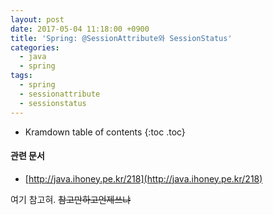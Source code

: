 ```yaml
---
layout: post
date: 2017-05-04 11:18:00 +0900
title: 'Spring: @SessionAttribute와 SessionStatus'
categories:
  - java
  - spring
tags:
  - spring
  - sessionattribute
  - sessionstatus
---
```


* Kramdown table of contents
{:toc .toc}

#### 관련 문서

- [http://java.ihoney.pe.kr/218](http://java.ihoney.pe.kr/218)

여기 참고혀. ~~참고만하고언제쓰냐~~
